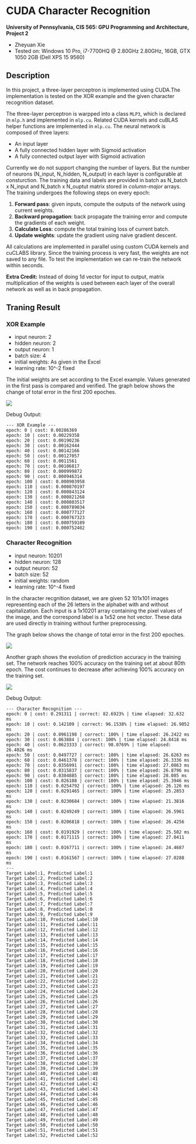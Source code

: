 CUDA Character Recognition
======================

**University of Pennsylvania, CIS 565: GPU Programming and Architecture, Project 2**

* Zheyuan Xie
* Tested on: Windows 10 Pro, i7-7700HQ @ 2.80GHz 2.80GHz, 16GB, GTX 1050 2GB (Dell XPS 15 9560)

## Description
In this project, a three-layer perceptron is implemented using CUDA.The implementation is tested on the XOR example and the given character recognition dataset. 

The three-layer perceptron is warpped into a class `MLP3`, which is declared in `mlp.h` and implemented in `mlp.cu`. Related CUDA kernels and cuBLAS helper functions are implemented in `mlp.cu`. The neural network is composed of three layers:
 - An input layer
 - A fully connected hidden layer with Sigmoid activation
 - A fully connected output layer with Sigmoid activation

Currently we do not support changing the number of layers. But the number of neurons (N_input, N_hidden, N_output) in each layer is configurable at consturction. The training data and labels are provided in batch as N_batch x N_input and N_batch x N_ouptut matrix stored in *column-major* arrays. The training undergoes the following steps on every epoch:
 
 1. **Forward pass**: given inputs, compute the outputs of the network using current weights.
 2. **Backward propagation**: back propagate the training error and compute the gradients of each weight.
 3. **Calculate Loss**: compute the total training loss of current batch.
 4. **Update weights**: update the gradient using naive gradient descent.

 All calculations are implemented in parallel using custom CUDA kernels and cuCLABS library. Since the training process is very fast, the weights are not saved to any file. To test the implementation we can re-train the network within seconds.

 **Extra Credit:** Instead of doing 1d vector for input to output, matrix multiplication of the weights is used between each layer of the overall network as well as in back propagation.

## Traning Result
### XOR Example
 - input neuron: 2
 - hidden neuron: 2
 - output neuron: 1
 - batch size: 4
 - initial weights: As given in the Excel
 - learning rate: 10^-2 fixed

The initial weights are set according to the Excel example. Values generated in the first pass is compared and verified. The graph below shows the change of total error in the first 200 epoches.

![](img/xor_curve.jpg)

Debug Output:
```
--- XOR Example ---
epoch: 0 | cost: 0.00286369
epoch: 10 | cost: 0.00229358
epoch: 20 | cost: 0.00190236
epoch: 30 | cost: 0.00162444
epoch: 40 | cost: 0.00142166
epoch: 50 | cost: 0.00127057
epoch: 60 | cost: 0.0011561
epoch: 70 | cost: 0.00106817
epoch: 80 | cost: 0.000999872
epoch: 90 | cost: 0.000946314
epoch: 100 | cost: 0.000903958
epoch: 110 | cost: 0.000870197
epoch: 120 | cost: 0.000843124
epoch: 130 | cost: 0.000821268
epoch: 140 | cost: 0.000803517
epoch: 150 | cost: 0.000789034
epoch: 160 | cost: 0.000777127
epoch: 170 | cost: 0.000767323
epoch: 180 | cost: 0.000759189
epoch: 190 | cost: 0.000752402
```

### Character Recognition
 - input neuron: 10201
 - hidden neuron: 128
 - output neuron: 52
 - batch size: 52
 - initial weights: random
 - learning rate: 10^-4 fixed
 
In the character recgnition dataset, we are given 52 101x101 images representing each of the 26 letters in the alphabet with and without capitalization. Each input is a 1x10201 array containing the pixel values of the image, and the correspond label is a 1x52 one hot vector. These data are used directly in training without further preprocessing.

The graph below shows the change of total error in the first 200 epoches.

 ![](img/image_curve.jpg)

 Another graph shows the evolution of prediction accuracy in the training set. The network reaches 100% accuracy on the training set at about 80th epoch. The cost continues to decrease after achieving 100% accuracy on the training set.

 ![](img/image_corr.jpg)

Debug Output:
```
--- Character Recognition ---
epoch: 0 | cost: 0.291311 | correct: 82.6923% | time elapsed: 32.632 ms
epoch: 10 | cost: 0.142109 | correct: 96.1538% | time elapsed: 26.9052 ms
epoch: 20 | cost: 0.0961198 | correct: 100% | time elapsed: 26.2422 ms
epoch: 30 | cost: 0.063884 | correct: 100% | time elapsed: 24.8418 ms
epoch: 40 | cost: 0.0623333 | correct: 98.0769% | time elapsed: 26.4026 ms
epoch: 50 | cost: 0.0497727 | correct: 100% | time elapsed: 26.6263 ms
epoch: 60 | cost: 0.0461378 | correct: 100% | time elapsed: 26.3336 ms
epoch: 70 | cost: 0.0356991 | correct: 100% | time elapsed: 27.0863 ms
epoch: 80 | cost: 0.0315837 | correct: 100% | time elapsed: 26.8796 ms
epoch: 90 | cost: 0.0304885 | correct: 100% | time elapsed: 28.085 ms
epoch: 100 | cost: 0.026108 | correct: 100% | time elapsed: 25.3946 ms
epoch: 110 | cost: 0.0254792 | correct: 100% | time elapsed: 26.126 ms
epoch: 120 | cost: 0.0291465 | correct: 100% | time elapsed: 25.2853 ms
epoch: 130 | cost: 0.0230684 | correct: 100% | time elapsed: 21.3816 ms
epoch: 140 | cost: 0.0249249 | correct: 100% | time elapsed: 26.5961 ms
epoch: 150 | cost: 0.0206818 | correct: 100% | time elapsed: 26.4256 ms
epoch: 160 | cost: 0.0191929 | correct: 100% | time elapsed: 25.502 ms
epoch: 170 | cost: 0.0171115 | correct: 100% | time elapsed: 27.0411 ms
epoch: 180 | cost: 0.0167711 | correct: 100% | time elapsed: 24.4687 ms
epoch: 190 | cost: 0.0161567 | correct: 100% | time elapsed: 27.0288 ms
---
Target Label:1, Predicted Label:1
Target Label:2, Predicted Label:2
Target Label:3, Predicted Label:3
Target Label:4, Predicted Label:4
Target Label:5, Predicted Label:5
Target Label:6, Predicted Label:6
Target Label:7, Predicted Label:7
Target Label:8, Predicted Label:8
Target Label:9, Predicted Label:9
Target Label:10, Predicted Label:10
Target Label:11, Predicted Label:11
Target Label:12, Predicted Label:12
Target Label:13, Predicted Label:13
Target Label:14, Predicted Label:14
Target Label:15, Predicted Label:15
Target Label:16, Predicted Label:16
Target Label:17, Predicted Label:17
Target Label:18, Predicted Label:18
Target Label:19, Predicted Label:19
Target Label:20, Predicted Label:20
Target Label:21, Predicted Label:21
Target Label:22, Predicted Label:22
Target Label:23, Predicted Label:23
Target Label:24, Predicted Label:24
Target Label:25, Predicted Label:25
Target Label:26, Predicted Label:26
Target Label:27, Predicted Label:27
Target Label:28, Predicted Label:28
Target Label:29, Predicted Label:29
Target Label:30, Predicted Label:30
Target Label:31, Predicted Label:31
Target Label:32, Predicted Label:32
Target Label:33, Predicted Label:33
Target Label:34, Predicted Label:34
Target Label:35, Predicted Label:35
Target Label:36, Predicted Label:36
Target Label:37, Predicted Label:37
Target Label:38, Predicted Label:38
Target Label:39, Predicted Label:39
Target Label:40, Predicted Label:40
Target Label:41, Predicted Label:41
Target Label:42, Predicted Label:42
Target Label:43, Predicted Label:43
Target Label:44, Predicted Label:44
Target Label:45, Predicted Label:45
Target Label:46, Predicted Label:46
Target Label:47, Predicted Label:47
Target Label:48, Predicted Label:48
Target Label:49, Predicted Label:49
Target Label:50, Predicted Label:50
Target Label:51, Predicted Label:51
Target Label:52, Predicted Label:52
```
